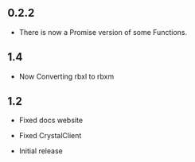 ## 0.2.2
- There is now a Promise version of some Functions.

## 1.4
- Now Converting rbxl to rbxm

## 1.2
- Fixed docs website
- Fixed CrystalClient

- Initial release
